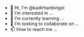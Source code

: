- 👋 Hi, I’m @kadirhanbingol
- 👀 I’m interested in ...
- 🌱 I’m currently learning ...
- 💞️ I’m looking to collaborate on ...
- 📫 How to reach me ...

<!---
kadirhanbingol/kadirhanbingol is a ✨ special ✨ repository because its `README.md` (this file) appears on your GitHub profile.
You can click the Preview link to take a look at your changes.
--->
